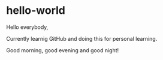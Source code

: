 # hello-world

Hello everybody,

Currently learnig GitHub and doing this for personal learning.

Good morning, good evening and good night!
